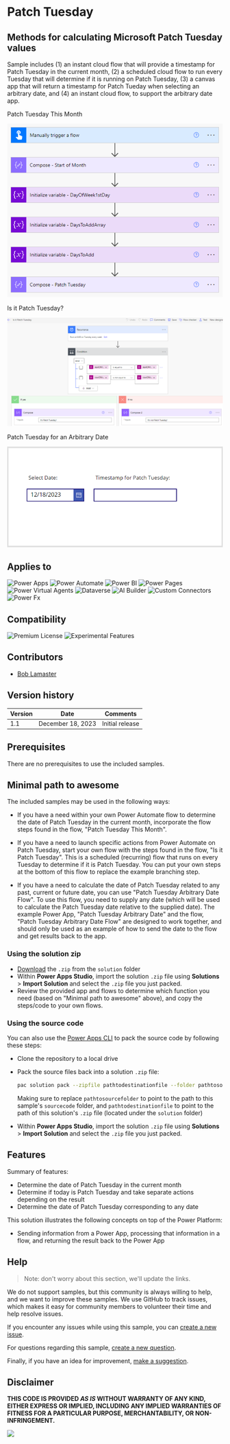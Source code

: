 # Patch Tuesday

## Methods for calculating Microsoft Patch Tuesday values

Sample includes (1) an instant cloud flow that will provide a timestamp for Patch Tuesday in the current month, (2) a scheduled cloud flow to run every Tuesday that will determine if it is running on Patch Tuesday, (3) a canvas app that will return a timestamp for Patch Tueday when selecting an arbitrary date, and (4) an instant cloud flow, to support the arbitrary date app.

Patch Tuesday This Month

![Patch Tuesday This Month](assets/PatchTuesday.png)

Is it Patch Tuesday?

![Is it Patch Tuesday](assets/IsItPatchTuesday.png)

Patch Tuesday for an Arbitrary Date

![Patch Tueday Arbitrary Date](assets/PatchTuesdayArbitraryDate.png)

## Applies to

![Power Apps](https://img.shields.io/badge/Power%20Apps-Yes-green "Yes")
![Power Automate](https://img.shields.io/badge/Power%20Automate-Yes-green "Yes")
![Power BI](https://img.shields.io/badge/Power%20BI-No-red "No")
![Power Pages](https://img.shields.io/badge/Power%20Pages-No-red "No")
![Power Virtual Agents](https://img.shields.io/badge/Power%20Virtual%20Agents-No-red "No")
![Dataverse](https://img.shields.io/badge/Dataverse-No-red "No")
![AI Builder](https://img.shields.io/badge/AI%20Builder-No-red "No")
![Custom Connectors](https://img.shields.io/badge/Custom%20Connectors-No-red "No")
![Power Fx](https://img.shields.io/badge/Power%20Fx-No-red "No")

## Compatibility

![Premium License](https://img.shields.io/badge/Premium%20License-Not%20Required-red.svg "Premium license not required")
![Experimental Features](https://img.shields.io/badge/Experimental%20Features-No-red.svg "Does not rely on experimental features")

## Contributors

* [Bob Lamaster](https://github.dev/korebreach)

## Version history

Version|Date|Comments
-------|----|--------
1.1|December 18, 2023|Initial release

## Prerequisites

There are no prerequisites to use the included samples.

## Minimal path to awesome

The included samples may be used in the following ways:

- If you have a need within your own Power Automate flow to determine the date of Patch Tuesday in the current month, incorporate the flow steps found in the flow, "Patch Tuesday This Month".

- If you have a need to launch specific actions from Power Automate on Patch Tuesday, start your own flow with the steps found in the flow, "Is it Patch Tuesday".  This is a scheduled (recurring) flow that runs on every Tuesday to determine if it is Patch Tuesday.  You can put your own steps at the bottom of this flow to replace the example branching step.

- If you have a need to calculate the date of Patch Tuesday related to any past, current or future date, you can use "Patch Tuesday Arbitrary Date Flow".  To use this flow, you need to supply any date (which will be used to calculate the Patch Tuesday date relative to the supplied date).  The example Power App, "Patch Tuesday Arbitrary Date" and the flow, "Patch Tuesday Arbitrary Date Flow" are designed to work together, and should only be used as an example of how to send the date to the flow and get results back to the app.

### Using the solution zip

* [Download](./solution/PatchTuesday.zip) the `.zip` from the `solution` folder
* Within **Power Apps Studio**, import the solution `.zip` file using **Solutions** > **Import Solution** and select the `.zip` file you just packed.
* Review the provided app and flows to determine which function you need (based on "Minimal path to awesome" above), and copy the steps/code to your own flows.

### Using the source code

You can also use the [Power Apps CLI](https://docs.microsoft.com/powerapps/developer/data-platform/powerapps-cli) to pack the source code by following these steps:

* Clone the repository to a local drive
* Pack the source files back into a solution `.zip` file:

  ```bash
  pac solution pack --zipfile pathtodestinationfile --folder pathtosourcefolder --processCanvasApps
  ```

  Making sure to replace `pathtosourcefolder` to point to the path to this sample's `sourcecode` folder, and `pathtodestinationfile` to point to the path of this solution's `.zip` file (located under the `solution` folder)
* Within **Power Apps Studio**, import the solution `.zip` file using **Solutions** > **Import Solution** and select the `.zip` file you just packed.

## Features

Summary of features:

* Determine the date of Patch Tuesday in the current month
* Determine if today is Patch Tuesday and take separate actions depending on the result
* Determine the date of Patch Tuesday corresponding to any date

This solution illustrates the following concepts on top of the Power Platform:

* Sending information from a Power App, processing that information in a flow, and returning the result back to the Power App

<!--
RESERVED FOR REPO MAINTAINERS

We'll add the video from the community call recording here

## Video

[![YouTube video title](./assets/video-thumbnail.jpg)](https://www.youtube.com/watch?v=XXXXX "YouTube video title")
-->

## Help

<!--
You can just search and replace this page with the following values:

Search for:
YOUR-SOLUTION-NAME

Replace with your sample folder name. E.g.: my-cool-sample

Search for:
@YOURGITHUBUSERNAME

Replace with your GitHub username, prefixed with an "@". If you have more than one author, use %20 to separate them, making sure to prefix everyone's username individually with an "@".

Example:
@hugoabernier

Or:
@hugoabernier%20@VesaJuvonen%20@PopWarner
-->

> Note: don't worry about this section, we'll update the links.

We do not support samples, but this community is always willing to help, and we want to improve these samples. We use GitHub to track issues, which makes it easy for  community members to volunteer their time and help resolve issues.

If you encounter any issues while using this sample, you can [create a new issue](https://github.com/pnp/powerapps-samples/issues/new?assignees=&labels=Needs%3A+Triage+%3Amag%3A%2Ctype%3Abug-suspected&template=bug-report.yml&sample=YOURSAMPLENAME&authors=@YOURGITHUBUSERNAME&title=YOURSAMPLENAME%20-%20).

For questions regarding this sample, [create a new question](https://github.com/pnp/powerapps-samples/issues/new?assignees=&labels=Needs%3A+Triage+%3Amag%3A%2Ctype%3Abug-suspected&template=question.yml&sample=YOURSAMPLENAME&authors=@YOURGITHUBUSERNAME&title=YOURSAMPLENAME%20-%20).

Finally, if you have an idea for improvement, [make a suggestion](https://github.com/pnp/powerapps-samples/issues/new?assignees=&labels=Needs%3A+Triage+%3Amag%3A%2Ctype%3Abug-suspected&template=suggestion.yml&sample=YOURSAMPLENAME&authors=@YOURGITHUBUSERNAME&title=YOURSAMPLENAME%20-%20).

## Disclaimer

**THIS CODE IS PROVIDED *AS IS* WITHOUT WARRANTY OF ANY KIND, EITHER EXPRESS OR IMPLIED, INCLUDING ANY IMPLIED WARRANTIES OF FITNESS FOR A PARTICULAR PURPOSE, MERCHANTABILITY, OR NON-INFRINGEMENT.**

<img src="https://m365-visitor-stats.azurewebsites.net/powerplatform-samples/samples/patch-tuesday" />
